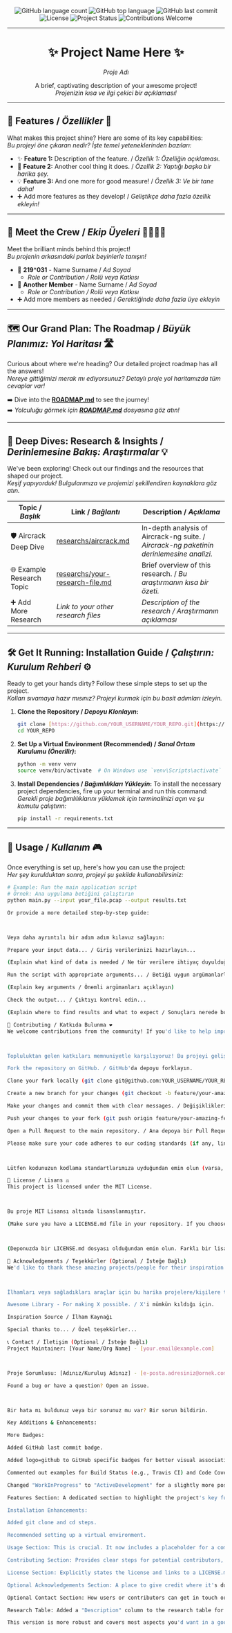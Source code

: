 <p align="center">
  <img alt="GitHub language count" src="https://img.shields.io/github/languages/count/YOUR_USERNAME/YOUR_REPO?style=for-the-badge&color=blueviolet&logo=github">
  <img alt="GitHub top language" src="https://img.shields.io/github/languages/top/YOUR_USERNAME/YOUR_REPO?style=for-the-badge&color=1e90ff&logo=github">
  <img alt="GitHub last commit" src="https://img.shields.io/github/last-commit/YOUR_USERNAME/YOUR_REPO?style=for-the-badge&color=ff69b4&logo=github">
  <br>
  <img alt="License" src="https://img.shields.io/github/license/YOUR_USERNAME/YOUR_REPO?style=for-the-badge&color=yellow">
  <img alt="Project Status" src="https://img.shields.io/badge/Status-ActiveDevelopment-green?style=for-the-badge">
  <img alt="Contributions Welcome" src="https://img.shields.io/badge/Contributions-Welcome-brightgreen.svg?style=for-the-badge">
</p>

---

<h1 align="center">✨ Project Name Here ✨</h1>
<p align="center"><em>Proje Adı</em></p>

<p align="center">
  A brief, captivating description of your awesome project!
  <br>
  <em>Projenizin kısa ve ilgi çekici bir açıklaması!</em>
</p>

---

## 🌟 Features / <em>Özellikler</em> 🎯

What makes this project shine? Here are some of its key capabilities:
<br>
<em>Bu projeyi öne çıkaran nedir? İşte temel yeteneklerinden bazıları:</em>

* ✨ **Feature 1:** Description of the feature. / <em>Özellik 1: Özelliğin açıklaması.</em>
* 🚀 **Feature 2:** Another cool thing it does. / <em>Özellik 2: Yaptığı başka bir harika şey.</em>
* 💡 **Feature 3:** And one more for good measure! / <em>Özellik 3: Ve bir tane daha!</em>
* ➕ Add more features as they develop! / <em>Geliştikçe daha fazla özellik ekleyin!</em>

---

## 🚀 Meet the Crew / <em>Ekip Üyeleri</em> 🧑‍💻👩‍💻

Meet the brilliant minds behind this project!
<br>
<em>Bu projenin arkasındaki parlak beyinlerle tanışın!</em>

-   👤 **219*****031** - Name Surname / <em>Ad Soyad</em>
    -   *Role or Contribution / Rolü veya Katkısı*
-   👤 **Another Member** - Name Surname / <em>Ad Soyad</em>
    -   *Role or Contribution / Rolü veya Katkısı*
-   ➕ Add more members as needed / <em>Gerektiğinde daha fazla üye ekleyin</em>

---

## 🗺️ Our Grand Plan: The Roadmap / <em>Büyük Planımız: Yol Haritası</em> 🛣️

Curious about where we're heading? Our detailed project roadmap has all the answers!
<br>
<em>Nereye gittiğimizi merak mı ediyorsunuz? Detaylı proje yol haritamızda tüm cevaplar var!</em>

➡️ Dive into the [**ROADMAP.md**](ROADMAP.md) to see the journey!
<br>
➡️ <em>Yolculuğu görmek için [**ROADMAP.md**](ROADMAP.md) dosyasına göz atın!</em>

---

## 🔬 Deep Dives: Research & Insights / <em>Derinlemesine Bakış: Araştırmalar</em> 💡

We've been exploring! Check out our findings and the resources that shaped our project.
<br>
<em>Keşif yapıyorduk! Bulgularımıza ve projemizi şekillendiren kaynaklara göz atın.</em>

| Topic / <em>Başlık</em>          | Link / <em>Bağlantı</em>                                | Description / <em>Açıklama</em>                                   |
|---------------------------|------------------------------------------------------|-------------------------------------------------------------------|
| 🛡️ Aircrack Deep Dive     | [researchs/aircrack.md](researchs/aircrack.md)       | In-depth analysis of Aircrack-ng suite. / <em>Aircrack-ng paketinin derinlemesine analizi.</em> |
| 🌐 Example Research Topic | [researchs/your-research-file.md](researchs/your-research-file.md) | Brief overview of this research. / <em>Bu araştırmanın kısa bir özeti.</em> |
| ➕ Add More Research      | *Link to your other research files* | *Description of the research / Araştırmanın açıklaması* |

---

## 🛠️ Get It Running: Installation Guide / <em>Çalıştırın: Kurulum Rehberi</em> ⚙️

Ready to get your hands dirty? Follow these simple steps to set up the project.
<br>
<em>Kolları sıvamaya hazır mısınız? Projeyi kurmak için bu basit adımları izleyin.</em>

1.  **Clone the Repository / <em>Depoyu Klonlayın</em>:**
    ```bash
    git clone [https://github.com/YOUR_USERNAME/YOUR_REPO.git](https://github.com/YOUR_USERNAME/YOUR_REPO.git)
    cd YOUR_REPO
    ```
2.  **Set Up a Virtual Environment (Recommended) / <em>Sanal Ortam Kurulumu (Önerilir)</em>:**
    ```bash
    python -m venv venv
    source venv/bin/activate  # On Windows use `venv\Scripts\activate`
    ```
3.  **Install Dependencies / <em>Bağımlılıkları Yükleyin</em>:**
    To install the necessary project dependencies, fire up your terminal and run this command:
    <br>
    <em>Gerekli proje bağımlılıklarını yüklemek için terminalinizi açın ve şu komutu çalıştırın:</em>
    ```bash
    pip install -r requirements.txt
    ```

---

## 🚀 Usage / <em>Kullanım</em> 🎮

Once everything is set up, here's how you can use the project:
<br>
<em>Her şey kurulduktan sonra, projeyi şu şekilde kullanabilirsiniz:</em>

```bash
# Example: Run the main application script
# Örnek: Ana uygulama betiğini çalıştırın
python main.py --input your_file.pcap --output results.txt

Or provide a more detailed step-by-step guide:



Veya daha ayrıntılı bir adım adım kılavuz sağlayın:

Prepare your input data... / Giriş verilerinizi hazırlayın...

(Explain what kind of data is needed / Ne tür verilere ihtiyaç duyulduğunu açıklayın)

Run the script with appropriate arguments... / Betiği uygun argümanlarla çalıştırın...

(Explain key arguments / Önemli argümanları açıklayın)

Check the output... / Çıktıyı kontrol edin...

(Explain where to find results and what to expect / Sonuçları nerede bulacağınızı ve ne bekleyeceğinizi açıklayın)

🤝 Contributing / Katkıda Bulunma ❤️
We welcome contributions from the community! If you'd like to help improve this project:



Topluluktan gelen katkıları memnuniyetle karşılıyoruz! Bu projeyi geliştirmeye yardımcı olmak isterseniz:

Fork the repository on GitHub. / GitHub'da depoyu forklayın.

Clone your fork locally (git clone git@github.com:YOUR_USERNAME/YOUR_REPO.git). / Forkladığınız depoyu yerel makinenize klonlayın.

Create a new branch for your changes (git checkout -b feature/your-amazing-feature). / Değişiklikleriniz için yeni bir dal oluşturun.

Make your changes and commit them with clear messages. / Değişikliklerinizi yapın ve anlaşılır mesajlarla commit edin.

Push your changes to your fork (git push origin feature/your-amazing-feature). / Değişikliklerinizi forkunuza push edin.

Open a Pull Request to the main repository. / Ana depoya bir Pull Request açın.

Please make sure your code adheres to our coding standards (if any, link to a CONTRIBUTING.md file for more details).



Lütfen kodunuzun kodlama standartlarımıza uyduğundan emin olun (varsa, daha fazla ayrıntı için bir CONTRIBUTING.md dosyasına bağlantı verin).

📜 License / Lisans ⚖️
This project is licensed under the MIT License.



Bu proje MIT Lisansı altında lisanslanmıştır.

(Make sure you have a LICENSE.md file in your repository. If you choose a different license, update the badge and this section accordingly.)



(Deponuzda bir LICENSE.md dosyası olduğundan emin olun. Farklı bir lisans seçerseniz, rozeti ve bu bölümü buna göre güncelleyin.)

🙏 Acknowledgements / Teşekkürler (Optional / İsteğe Bağlı)
We'd like to thank these amazing projects/people for their inspiration or for the tools they provided:



İlhamları veya sağladıkları araçlar için bu harika projelere/kişilere teşekkür etmek isteriz:

Awesome Library - For making X possible. / X'i mümkün kıldığı için.

Inspiration Source / İlham Kaynağı

Special thanks to... / Özel teşekkürler...

📞 Contact / İletişim (Optional / İsteğe Bağlı)
Project Maintainer: [Your Name/Org Name] - [your.email@example.com]



Proje Sorumlusu: [Adınız/Kuruluş Adınız] - [e-posta.adresiniz@ornek.com]

Found a bug or have a question? Open an issue.



Bir hata mı buldunuz veya bir sorunuz mu var? Bir sorun bildirin.

Key Additions & Enhancements:

More Badges:

Added GitHub last commit badge.

Added logo=github to GitHub specific badges for better visual association.

Commented out examples for Build Status (e.g., Travis CI) and Code Coverage (e.g., Codecov) which you can uncomment and configure if you use those services.

Changed "WorkInProgress" to "ActiveDevelopment" for a slightly more positive spin, assuming it is.

Features Section: A dedicated section to highlight the project's key functionalities.

Installation Enhancements:

Added git clone and cd steps.

Recommended setting up a virtual environment.

Usage Section: This is crucial. It now includes a placeholder for a command-line example and a more detailed step-by-step guide.

Contributing Section: Provides clear steps for potential contributors, which is standard for open-source (or even internal team) projects.

License Section: Explicitly states the license and links to a LICENSE.md file (which you should create).

Optional Acknowledgements Section: A place to give credit where it's due.

Optional Contact Section: How users or contributors can get in touch or report issues.

Research Table: Added a "Description" column to the research table for more context.

This version is more robust and covers most aspects you'd want in a good project README. Remember to fill in all the YOUR_USERNAME/YOUR_REPO placeholders and other project-specific details!
